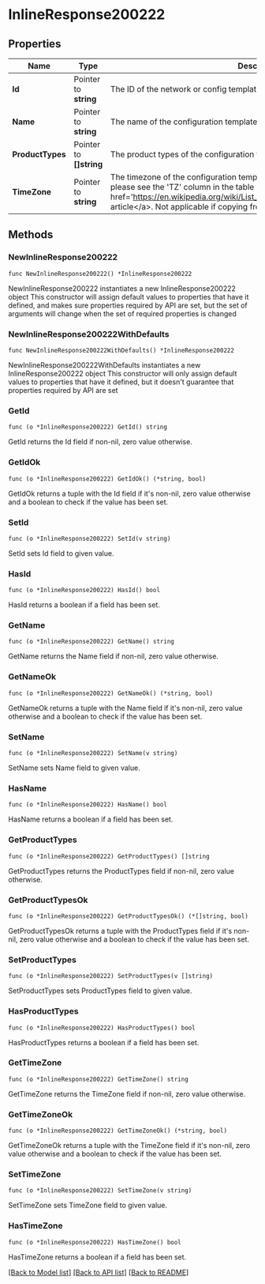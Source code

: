 # InlineResponse200222

## Properties

Name | Type | Description | Notes
------------ | ------------- | ------------- | -------------
**Id** | Pointer to **string** | The ID of the network or config template to copy configuration from | [optional] 
**Name** | Pointer to **string** | The name of the configuration template | [optional] 
**ProductTypes** | Pointer to **[]string** | The product types of the configuration template | [optional] 
**TimeZone** | Pointer to **string** | The timezone of the configuration template. For a list of allowed timezones, please see the &#39;TZ&#39; column in the table in &lt;a target&#x3D;&#39;_blank&#39; href&#x3D;&#39;https://en.wikipedia.org/wiki/List_of_tz_database_time_zones&#39;&gt;this article&lt;/a&gt;. Not applicable if copying from existing network or template | [optional] 

## Methods

### NewInlineResponse200222

`func NewInlineResponse200222() *InlineResponse200222`

NewInlineResponse200222 instantiates a new InlineResponse200222 object
This constructor will assign default values to properties that have it defined,
and makes sure properties required by API are set, but the set of arguments
will change when the set of required properties is changed

### NewInlineResponse200222WithDefaults

`func NewInlineResponse200222WithDefaults() *InlineResponse200222`

NewInlineResponse200222WithDefaults instantiates a new InlineResponse200222 object
This constructor will only assign default values to properties that have it defined,
but it doesn't guarantee that properties required by API are set

### GetId

`func (o *InlineResponse200222) GetId() string`

GetId returns the Id field if non-nil, zero value otherwise.

### GetIdOk

`func (o *InlineResponse200222) GetIdOk() (*string, bool)`

GetIdOk returns a tuple with the Id field if it's non-nil, zero value otherwise
and a boolean to check if the value has been set.

### SetId

`func (o *InlineResponse200222) SetId(v string)`

SetId sets Id field to given value.

### HasId

`func (o *InlineResponse200222) HasId() bool`

HasId returns a boolean if a field has been set.

### GetName

`func (o *InlineResponse200222) GetName() string`

GetName returns the Name field if non-nil, zero value otherwise.

### GetNameOk

`func (o *InlineResponse200222) GetNameOk() (*string, bool)`

GetNameOk returns a tuple with the Name field if it's non-nil, zero value otherwise
and a boolean to check if the value has been set.

### SetName

`func (o *InlineResponse200222) SetName(v string)`

SetName sets Name field to given value.

### HasName

`func (o *InlineResponse200222) HasName() bool`

HasName returns a boolean if a field has been set.

### GetProductTypes

`func (o *InlineResponse200222) GetProductTypes() []string`

GetProductTypes returns the ProductTypes field if non-nil, zero value otherwise.

### GetProductTypesOk

`func (o *InlineResponse200222) GetProductTypesOk() (*[]string, bool)`

GetProductTypesOk returns a tuple with the ProductTypes field if it's non-nil, zero value otherwise
and a boolean to check if the value has been set.

### SetProductTypes

`func (o *InlineResponse200222) SetProductTypes(v []string)`

SetProductTypes sets ProductTypes field to given value.

### HasProductTypes

`func (o *InlineResponse200222) HasProductTypes() bool`

HasProductTypes returns a boolean if a field has been set.

### GetTimeZone

`func (o *InlineResponse200222) GetTimeZone() string`

GetTimeZone returns the TimeZone field if non-nil, zero value otherwise.

### GetTimeZoneOk

`func (o *InlineResponse200222) GetTimeZoneOk() (*string, bool)`

GetTimeZoneOk returns a tuple with the TimeZone field if it's non-nil, zero value otherwise
and a boolean to check if the value has been set.

### SetTimeZone

`func (o *InlineResponse200222) SetTimeZone(v string)`

SetTimeZone sets TimeZone field to given value.

### HasTimeZone

`func (o *InlineResponse200222) HasTimeZone() bool`

HasTimeZone returns a boolean if a field has been set.


[[Back to Model list]](../README.md#documentation-for-models) [[Back to API list]](../README.md#documentation-for-api-endpoints) [[Back to README]](../README.md)



